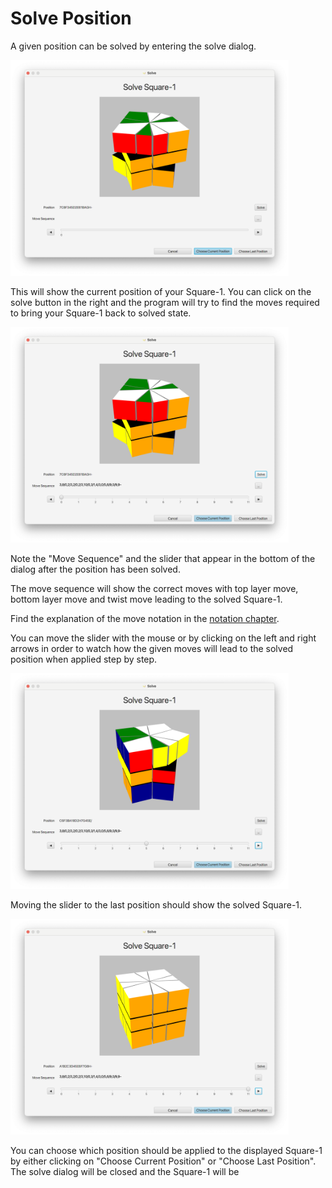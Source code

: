 # Solve Position

A given position can be solved by entering the solve dialog.

<img src="images/solve1.png" alt="Rotation" width="445" height="345">

This will show the current position of your Square-1. You can click on the solve button in the right and the program will try to find the moves required to bring your Square-1 back to solved state.

<img src="images/solve2.png" alt="Rotation" width="445" height="345">

Note the "Move Sequence" and the slider that appear in the bottom of the dialog after the position has been solved. 

The move sequence will show the correct moves with top layer move, bottom layer move and twist move leading to the solved Square-1.

Find the explanation of the move notation in the [notation chapter](1_2_notation.html#moves). 

You can move the slider with the mouse or by clicking on the left and right arrows in order to watch how the given moves will lead to the solved position when applied step by step.

<img src="images/solve3.png" alt="Rotation" width="445" height="345">

Moving the slider to the last position should show the solved Square-1.

<img src="images/solve4.png" alt="Rotation" width="445" height="345">

You can choose which position should be applied to the displayed Square-1 by either clicking on "Choose Current Position" or "Choose Last Position". The solve dialog will be closed and the Square-1 will be 